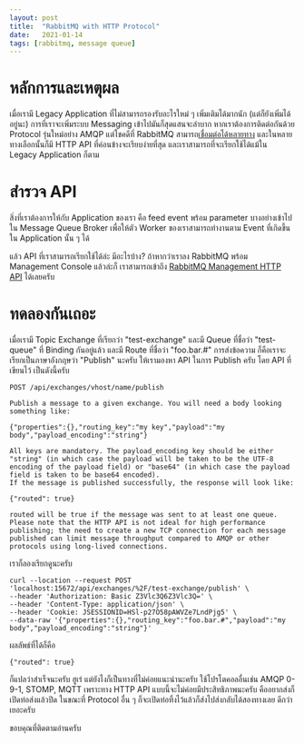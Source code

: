 ```yaml
---
layout:	post
title:	"RabbitMQ with HTTP Protocol"
date:	2021-01-14
tags: [rabbitmq, message queue]
---
```


# หลักการและเหตุผล

เมื่อเรามี Legacy Application ที่ไม่สามารถรองรับอะไรใหม่ ๆ เพิ่มเติมได้มากนัก (แต่ก็ยังเพิ่มได้อยู่นะ) การที่เราจะเพิ่มระบบ Messaging เข้าไปมันก็สุดแสนจะลำบาก หากเราต้องการติดต่อกันด้วย Protocol รุ่นใหม่อย่าง AMQP แต่โชคดีที่ RabbitMQ สามารถ[เชื่อมต่อได้หลายทาง](https://www.rabbitmq.com/protocols.html) และในหลายทางเลือกนั้นก็มี HTTP API ที่ค่อนข้างจะเรียบง่ายที่สุด และเราสามารถที่จะเรียกใช้ได้แม้ใน Legacy Application ก็ตาม

# สำรวจ API

สิ่งที่เราต้องการให้กับ Application ของเรา คือ feed event พร้อม parameter บางอย่างเข้าไปใน Message Queue Broker เพื่อให้ตัว Worker ของเราสามารถทำงานตาม Event ที่เกิดขึ้นใน Application นั้น ๆ ได้

แล้ว API ที่เราสามารถเรียกใช้ได้ล่ะ มีอะไรบ้าง? ถ้าหากว่าเราลง RabbitMQ พร้อม Management Console แล้วล่ะก็ เราสามารถเข้าถึง [RabbitMQ Management HTTP API](http://localhost:15672/api/index.html) ได้เลยครับ

# ทดลองกันเถอะ

เมื่อเรามี Topic Exchange ที่เรียกว่า "test-exchange" และมี Queue ที่ชื่อว่า "test-queue" ที่ Binding กันอยู่แล้ว และมี Route ที่ชื่อว่า "foo.bar.#" การส่งข้อความ ก็คือเราจะเรียกเป็นภาษาอังกฤษว่า "Publish" นะครับ ให้เรามองหา API ในการ Publish ครับ โดย API ที่เขียนไว้ เป็นดังนี้ครับ

```
POST /api/exchanges/vhost/name/publish

Publish a message to a given exchange. You will need a body looking something like:

{"properties":{},"routing_key":"my key","payload":"my body","payload_encoding":"string"}

All keys are mandatory. The payload_encoding key should be either "string" (in which case the payload will be taken to be the UTF-8 encoding of the payload field) or "base64" (in which case the payload field is taken to be base64 encoded).
If the message is published successfully, the response will look like:

{"routed": true}

routed will be true if the message was sent to at least one queue.
Please note that the HTTP API is not ideal for high performance publishing; the need to create a new TCP connection for each message published can limit message throughput compared to AMQP or other protocols using long-lived connections.
```

เราก็ลองเรียกดูนะครับ

```
curl --location --request POST 'localhost:15672/api/exchanges/%2F/test-exchange/publish' \
--header 'Authorization: Basic Z3Vlc3Q6Z3Vlc3Q=' \
--header 'Content-Type: application/json' \
--header 'Cookie: JSESSIONID=HSl-p27O58pAWVZe7LndPjg5' \
--data-raw '{"properties":{},"routing_key":"foo.bar.#","payload":"my body","payload_encoding":"string"}'
```

ผลลัพธ์ที่ได้ก็คือ 

```
{"routed": true}
```

ก็แปลว่าสำเร็จนะครับ ฮูเร่ แต่ยังไงก็เป็นทางที่ไม่ค่อยแนะนำนะครับ ใช้โปรโตคอลอื่นเช่น AMQP 0-9-1, STOMP, MQTT เพราะทาง HTTP API แบบนี้จะไม่ค่อยมีประสิทธิภาพนะครับ คืออยากส่งก็เปิดท่อส่งแล้วปิด ในขณะที่ Protocol อื่น ๆ ก็จะเปิดท่อทิ้งไว้แล้วก็ส่งไปส่งกลับได้สองทางเลย ดีกว่าเยอะครับ

ขอบคุณที่ติดตามอ่านครับ